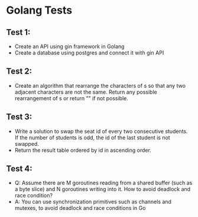 # Golang Tests
## Test 1:
- Create an API using gin framework in Golang
- Create a database using postgres and connect it with gin API

## Test 2:
- Create an algorithm that rearrange the characters of s so that any two adjacent characters are not the same.
Return any possible rearrangement of s or return "" if not possible.

## Test 3:
- Write a solution to swap the seat id of every two consecutive students. If the number of students is odd, the id of the last student is not swapped.
- Return the result table ordered by id in ascending order.

## Test 4:
- Q: Assume there are M goroutines reading from a shared buffer (such as a byte slice) and N goroutines writing into it. How to avoid deadlock and race condition?
- A: You can use synchronization primitives such as channels and mutexes, to avoid deadlock and race conditions in Go
